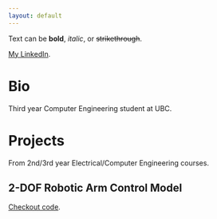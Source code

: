 ```yaml
---
layout: default
---
```


Text can be **bold**, _italic_, or ~~strikethrough~~.

[My LinkedIn](https://ca.linkedin.com/in/guanxiongchen).

# Bio

Third year Computer Engineering student at UBC.

# Projects

From 2nd/3rd year Electrical/Computer Engineering courses.

## 2-DOF Robotic Arm Control Model
[Checkout code](https://github.com/ericchen321/ELEC391_model).





